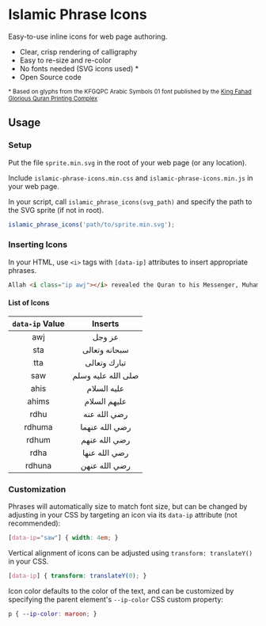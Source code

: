 # Islamic Phrase Icons

Easy-to-use inline icons for web page authoring.

- Clear, crisp rendering of calligraphy
- Easy to re-size and re-color
- No fonts needed (SVG icons used) *
- Open Source code

<small>* Based on glyphs from the KFGQPC Arabic Symbols 01 font published by the [King Fahad Glorious Quran Printing Complex](http://qurancomplex.org/?Lan=en)</small>

## Usage


### Setup

Put the file ```sprite.min.svg``` in the root of your web page (or any location).

Include ```islamic-phrase-icons.min.css``` and ```islamic-phrase-icons.min.js``` in your web page.

In your script, call ```islamic_phrase_icons(svg_path)``` and specify the path to the SVG sprite (if not in root).

```javascript
islamic_phrase_icons('path/to/sprite.min.svg');
```

### Inserting Icons

In your HTML, use ```<i>``` tags with ```[data-ip]``` attributes to insert appropriate phrases. 

```html
Allah <i class="ip awj"></i> revealed the Quran to his Messenger, Muhammad <i class="ip saw"></i>.
```

#### List of Icons 

                      
| ```data-ip``` Value | Inserts |
|:-----------:|:------------:|
| awj    |  عز وجل  |
| sta    |  سبحانه وتعالى  |
| tta    |  تبارك وتعالى  |
| saw    |  صلى الله عليه وسلم  |
| ahis   |  عليه السلام  |
| ahims  |  عليهم السلام  |
| rdhu   |  رضي الله عنه  |
| rdhuma |  رضي الله عنهما  |
| rdhum  |  رضي الله عنهم  |
| rdha   |  رضي الله عنها  |
| rdhuna |  رضي الله عنهن  |


### Customization

Phrases will automatically size to match font size, but can be changed by adjusting in your CSS by targeting an icon via its ```data-ip``` attribute (not recommended):
```css
[data-ip="saw"] { width: 4em; }
```

Vertical alignment of icons can be adjusted using ```transform: translateY()``` in your CSS.
```css
[data-ip] { transform: translateY(0); }
```

Icon color defaults to the color of the text, and can be customized by specifying the parent element's ```--ip-color``` CSS custom property:

```css
p { --ip-color: maroon; }
```